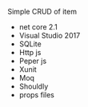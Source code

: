 Simple CRUD of item
- net core 2.1
- Visual Studio 2017
- SQLite
- Http js
- Peper js
- Xunit
- Moq
- Shouldly
- props files
